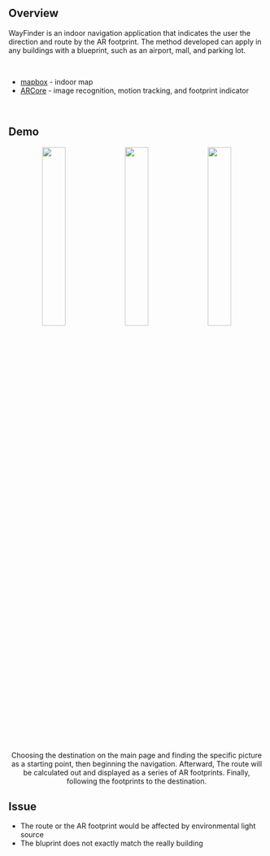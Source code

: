 ## Overview
WayFinder is an indoor navigation application that indicates the user the direction and route by the AR footprint. The method developed can apply in any buildings with a blueprint, such as an airport, mall, and parking lot.

<br>

* [mapbox](https://docs.mapbox.com/android/maps/examples/) - indoor map
* [ARCore](https://developers.google.com/ar/develop/java/augmented-images) - image recognition, motion tracking, and footprint indicator

<br>

## Demo
<p align="center">
<img src="/.meta/demo1.gif" width="30%" height="30%">&nbsp;&nbsp;
<img src="/.meta/demo2.gif" width="30%" height="30%">&nbsp;&nbsp;
<img src="/.meta/demo3.gif" width="30%" height="30%"><br><br>
Choosing the destination on the main page and finding the specific picture as a starting point, then beginning the navigation. Afterward, The route will be calculated out and displayed as a series of AR footprints. Finally, following the footprints to the destination.
</p>

## Issue
* The route or the AR footprint would be affected by environmental light source
* The bluprint does not exactly match the really building
